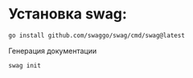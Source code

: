 # Установка swag:
```bash
go install github.com/swaggo/swag/cmd/swag@latest
```

Генерация документации
```bash
swag init
```